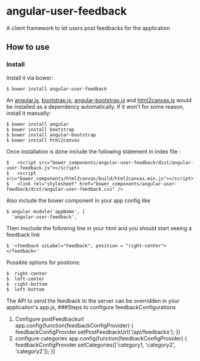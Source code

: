 angular-user-feedback
===============

A client framework to let users post feedbacks for the application

## How to use

### Install

Install it via bower:

    $ bower install angular-user-feedback
    
An [angular.js](https://angularjs.org/), [bootstrap.js](http://getbootstrap.com), [angular-bootstrap.js](https://angular-ui.github.io/bootstrap/) and [html2canvas.js](http://html2canvas.hertzen.com/) would be installed as a dependency automatically. If it won't for some reason, install it manually:
    
    $ bower install angular
    $ bower install bootstrap
    $ bower install angular-bootstrap
    $ bower install html2canvas

Once installation is done include the following statement in index file :

    $   <script src="bower_components/angular-user-feedback/dist/angular-user-feedback.js"></script>
    $   <script src="bower_components/html2canvas/build/html2canvas.min.js"></script>
    $   <link rel="stylesheet" href="bower_components/angular-user-feedback/dist/angular-user-feedback.css" />

Also include the bower component in your app config like 
    
    $ angular.module('appName', [
      'angular-user-feedback',

Then insclude the following line in your html and you should start seeing a feedback link

    $ '<feedback uiLabel="Feedback", position = "right-center"></feedback>'


Possible options for postions:

    $  right-center
    $  left-center
    $  right-bottom
    $  left-bottom


The API to send the feedback to the server can be overridden in your applicaiton's app.js, 
###Steps to configure feedbackConfigurations
1. Configure postFeedbackurl
    app.config(function(feedbackConfigProvider) {
        feedbackConfigProvider.setPostFeedbackUrl('/api/feedbacks');
    })
2. configure categories
    app.config(function(feedbackConfigProvider) {
        feedbackConfigProvider.setCategories(['category1, 'category2', 'category2']);
    })

